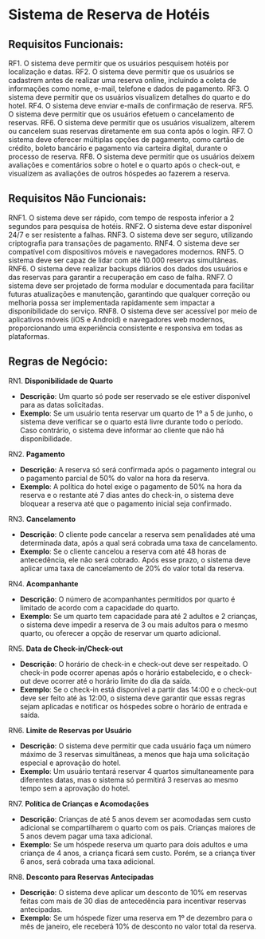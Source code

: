 ﻿# Sistema de Reserva de Hotéis

## Requisitos Funcionais:

RF1. O sistema deve permitir que os usuários pesquisem hotéis por localização e datas.
RF2. O sistema deve permitir que os usuários se cadastrem antes de realizar uma reserva online, incluindo a coleta de informações como nome, e-mail, telefone e dados de pagamento.
RF3. O sistema deve permitir que os usuários visualizem detalhes do quarto e do hotel.
RF4. O sistema deve enviar e-mails de confirmação de reserva.
RF5. O sistema deve permitir que os usuários efetuem o cancelamento de reservas.
RF6. O sistema deve permitir que os usuários visualizem, alterem ou cancelem suas reservas diretamente em sua conta após o login.
RF7. O sistema deve oferecer múltiplas opções de pagamento, como cartão de crédito, boleto bancário e pagamento via carteira digital, durante o processo de reserva.
RF8. O sistema deve permitir que os usuários deixem avaliações e comentários sobre o hotel e o quarto após o check-out, e visualizem as avaliações de outros hóspedes ao fazerem a reserva.

## Requisitos Não Funcionais:

RNF1. O sistema deve ser rápido, com tempo de resposta inferior a 2 segundos para pesquisa de hotéis.
RNF2. O sistema deve estar disponível 24/7 e ser resistente a falhas.
RNF3. O sistema deve ser seguro, utilizando criptografia para transações de pagamento.
RNF4. O sistema deve ser compatível com dispositivos móveis e navegadores modernos.
RNF5. O sistema deve ser capaz de lidar com até 10.000 reservas simultâneas.
RNF6. O sistema deve realizar backups diários dos dados dos usuários e das reservas para garantir a recuperação em caso de falha.
RNF7. O sistema deve ser projetado de forma modular e documentada para facilitar futuras atualizações e manutenção, garantindo que qualquer correção ou melhoria possa ser implementada rapidamente sem impactar a disponibilidade do serviço.
RNF8. O sistema deve ser acessível por meio de aplicativos móveis (iOS e Android) e navegadores web modernos, proporcionando uma experiência consistente e responsiva em todas as plataformas.

## Regras de Negócio:

RN1. **Disponibilidade de Quarto**
   - **Descrição**: Um quarto só pode ser reservado se ele estiver disponível para as datas solicitadas.
   - **Exemplo**: Se um usuário tenta reservar um quarto de 1º a 5 de junho, o sistema deve verificar se o quarto está livre durante todo o período. Caso contrário, o sistema deve informar ao cliente que não há disponibilidade.

RN2. **Pagamento**
   - **Descrição**: A reserva só será confirmada após o pagamento integral ou o pagamento parcial de 50% do valor na hora da reserva.
   - **Exemplo**: A política do hotel exige o pagamento de 50% na hora da reserva e o restante até 7 dias antes do check-in, o sistema deve bloquear a reserva até que o pagamento inicial seja confirmado.

RN3. **Cancelamento**
   - **Descrição**: O cliente pode cancelar a reserva sem penalidades até uma determinada data, após a qual será cobrada uma taxa de cancelamento.
   - **Exemplo**: Se o cliente cancelou a reserva com até 48 horas de antecedência, ele não será cobrado. Após esse prazo, o sistema deve aplicar uma taxa de cancelamento de 20% do valor total da reserva.

RN4. **Acompanhante**
   - **Descrição**: O número de acompanhantes permitidos por quarto é limitado de acordo com a capacidade do quarto.
   - **Exemplo**: Se um quarto tem capacidade para até 2 adultos e 2 crianças, o sistema deve impedir a reserva de 3 ou mais adultos para o mesmo quarto, ou oferecer a opção de reservar um quarto adicional.

RN5. **Data de Check-in/Check-out**
   - **Descrição**: O horário de check-in e check-out deve ser respeitado. O check-in pode ocorrer apenas após o horário estabelecido, e o check-out deve ocorrer até o horário limite do dia da saída.
   - **Exemplo**: Se o check-in está disponível a partir das 14:00 e o check-out deve ser feito até às 12:00, o sistema deve garantir que essas regras sejam aplicadas e notificar os hóspedes sobre o horário de entrada e saída.

RN6. **Limite de Reservas por Usuário**
   - **Descrição**: O sistema deve permitir que cada usuário faça um número máximo de 3 reservas simultâneas, a menos que haja uma solicitação especial e aprovação do hotel.
   - **Exemplo**: Um usuário tentará reservar 4 quartos simultaneamente para diferentes datas, mas o sistema só permitirá 3 reservas ao mesmo tempo sem a aprovação do hotel.

RN7. **Política de Crianças e Acomodações**
   - **Descrição**: Crianças de até 5 anos devem ser acomodadas sem custo adicional se compartilharem o quarto com os pais. Crianças maiores de 5 anos devem pagar uma taxa adicional.
   - **Exemplo**: Se um hóspede reserva um quarto para dois adultos e uma criança de 4 anos, a criança ficará sem custo. Porém, se a criança tiver 6 anos, será cobrada uma taxa adicional.

RN8. **Desconto para Reservas Antecipadas**
   - **Descrição**: O sistema deve aplicar um desconto de 10% em reservas feitas com mais de 30 dias de antecedência para incentivar reservas antecipadas.
   - **Exemplo**: Se um hóspede fizer uma reserva em 1º de dezembro para o mês de janeiro, ele receberá 10% de desconto no valor total da reserva.

